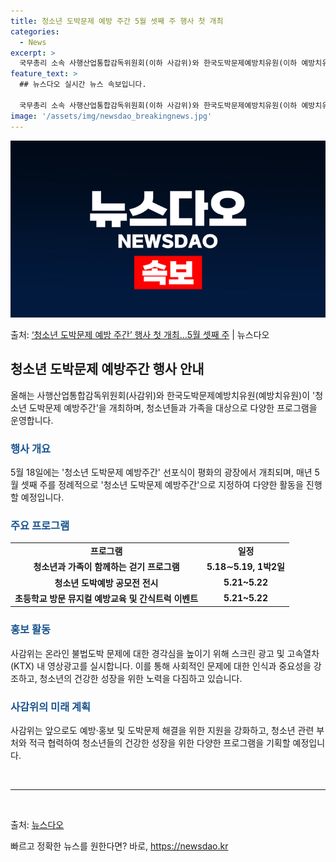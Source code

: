 ```yaml
---
title: 청소년 도박문제 예방 주간 5월 셋째 주 행사 첫 개최
categories:
  - News
excerpt: >
  국무총리 소속 사행산업통합감독위원회(이하 사감위)와 한국도박문제예방치유원(이하 예방치유원)은 올해 처음으로 …
feature_text: >
  ## 뉴스다오 실시간 뉴스 속보입니다.

  국무총리 소속 사행산업통합감독위원회(이하 사감위)와 한국도박문제예방치유원(이하 예방치유원)은 올해 처음으로 …
image: '/assets/img/newsdao_breakingnews.jpg'
---
```


![뉴스다오 속보](/assets/img/newsdao_breakingnews.jpg)

<p>출처: <a href="https://newsdao.kr/3682" rel="dofollow">‘청소년 도박문제 예방 주간’ 행사 첫 개최…5월 셋째 주</a> | 뉴스다오</p>

<h2 data-ke-size="size26">청소년 도박문제 예방주간 행사 안내</h2>
<p data-ke-size="size16">올해는 사행산업통합감독위원회(사감위)와 한국도박문제예방치유원(예방치유원)이 '청소년 도박문제 예방주간'을 개최하며, 청소년들과 가족을 대상으로 다양한 프로그램을 운영합니다.</p>

<h3><b><span style="color: #1a5490;">행사 개요</span></b></h3>
<p data-ke-size="size16">5월 18일에는 '청소년 도박문제 예방주간' 선포식이 평화의 광장에서 개최되며, 매년 5월 셋째 주를 정례적으로 '청소년 도박문제 예방주간'으로 지정하여 다양한 활동을 진행할 예정입니다.</p>

<h3><b><span style="color: #1a5490;">주요 프로그램</span></b></h3>
<table>
    <tr>
        <td style="text-align: center; height: 17px;"><b>프로그램</b></td>
        <td style="text-align: center; height: 17px;"><b>일정</b></td>
    </tr>
    <tr>
        <td style="text-align: center; height: 17px;"><b>청소년과 가족이 함께하는 걷기 프로그램</b></td>
        <td style="text-align: center; height: 17px;"><b>5.18∼5.19, 1박2일</b></td>
    </tr>
    <tr>
        <td style="text-align: center; height: 17px;"><b>청소년 도박예방 공모전 전시</b></td>
        <td style="text-align: center; height: 17px;"><b>5.21~5.22</b></td>
    </tr>
    <tr>
        <td style="text-align: center; height: 17px;"><b>초등학교 방문 뮤지컬 예방교육 및 간식트럭 이벤트</b></td>
        <td style="text-align: center; height: 17px;"><b>5.21~5.22</b></td>
    </tr>
</table>

<h3><b><span style="color: #1a5490;">홍보 활동</span></b></h3>
<p data-ke-size="size16">사감위는 온라인 불법도박 문제에 대한 경각심을 높이기 위해 스크린 광고 및 고속열차(KTX) 내 영상광고를 실시합니다. 이를 통해 사회적인 문제에 대한 인식과 중요성을 강조하고, 청소년의 건강한 성장을 위한 노력을 다짐하고 있습니다.</p>

<h3><b><span style="color: #1a5490;">사감위의 미래 계획</span></b></h3>
<p data-ke-size="size16">사감위는 앞으로도 예방·홍보 및 도박문제 해결을 위한 지원을 강화하고, 청소년 관련 부처와 적극 협력하여 청소년들의 건강한 성장을 위한 다양한 프로그램을 기획할 예정입니다.</p>

<p data-ke-size="size16">&nbsp;</p>

<hr>
<p data-ke-size="size16">&nbsp;</p>

출처: <a href="https://newsdao.kr/3682">뉴스다오</a> 

빠르고 정확한 뉴스를 원한다면? 바로, <a href="https://newsdao.kr" rel="dofollow">https://newsdao.kr</a>


